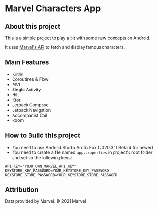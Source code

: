 # Marvel Characters App

## About this project

This is a simple project to play a bit with some new concepts on Android.

It uses [Marvel's API](https://developer.marvel.com/docs) to fetch and display famous characters.

## Main Features

+ Kotlin
+ Coroutines & Flow
+ MVI
+ Single Activity
+ Hilt
+ Ktor
+ Jetpack Compose 
+ Jetpack Navigation
+ Accompanist Coil
+ Room

## How to Build this project

+ You need to use Android Studio Arctic Fox (2020.3.1) Beta 4 (or newer)
+ You need to create a file named `app.properties` in project's root folder and set up the following keys:

```
API_KEY="YOUR_OWN_MARVEL_API_KEY"
KEYSTORE_KEY_PASSWORD=YOUR_KEYSTORE_KEY_PASSWORD
KEYSTORE_STORE_PASSWORD=YOUR_KEYSTORE_STORE_PASSWORD
```

## Attribution

Data provided by Marvel. © 2021 Marvel



